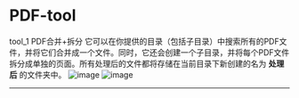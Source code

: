 # PDF-tool
tool_1 PDF合并+拆分 它可以在你提供的目录（包括子目录）中搜索所有的PDF文件，并将它们合并成一个文件。同时，它还会创建一个子目录，并将每个PDF文件拆分成单独的页面。所有处理后的文件都将存储在当前目录下新创建的名为 **处理后** 的文件夹中。
![image](https://github.com/Xiaobal/PDF-tool/assets/46612303/cf52d064-880f-4a86-9c50-360bd6e78744)
![image](https://github.com/Xiaobal/PDF-tool/assets/46612303/9ab13c2b-ab51-4aa1-a78c-4e23ce6302fc)



****

